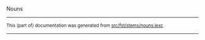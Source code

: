 Nouns

* * *

<small>This (part of) documentation was generated from [src/fst/stems/nouns.lexc](https://github.com/giellalt/lang-fro/blob/main/src/fst/stems/nouns.lexc)</small>

---


